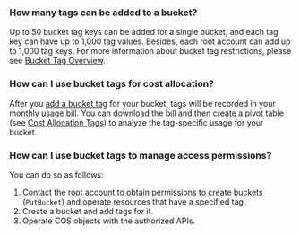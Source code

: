 ### How many tags can be added to a bucket?

Up to 50 bucket tag keys can be added for a single bucket, and each tag key can have up to 1,000 tag values. Besides, each root account can add up to 1,000 tag keys. For more information about bucket tag restrictions, please see [Bucket Tag Overview](https://intl.cloud.tencent.com/document/product/436/31509).


### How can I use bucket tags for cost allocation?

After you [add a bucket tag](https://intl.cloud.tencent.com/document/product/436/30928) for your bucket, tags will be recorded in your monthly [usage bill](https://console.cloud.tencent.com/expense/bill/dosageDownload). You can download the bill and then create a pivot table (see [Cost Allocation Tags](https://intl.cloud.tencent.com/document/product/555/32276)) to analyze the tag-specific usage for your bucket.


### How can I use bucket tags to manage access permissions?

You can do so as follows:
1. Contact the root account to obtain permissions to create buckets (`PutBucket`) and operate resources that have a specified tag.
2. Create a bucket and add tags for it.
3. Operate COS objects with the authorized APIs.
